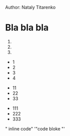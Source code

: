 Author: Nataly Titarenko

# Bla bla bla

1.
2.
3.

* 1
* 2
* 3
* 4

- 11
- 22
- 33

+ 111
+ 222
+ 333

" inline code"
'"code bloke "'
